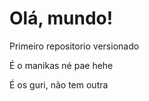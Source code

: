 # Olá, mundo! 
 Primeiro repositorio versionado

 É o manikas né pae hehe

 É os guri, não tem outra 
